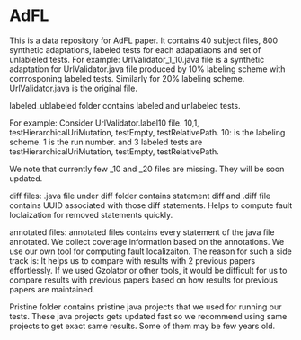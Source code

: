 # AdFL
This is a data repository for AdFL paper. 
It contains 40 subject files, 800 synthetic adaptations, labeled tests for each adapatiaons and set of unlableled tests. 
For example:
UrlValidator_1_10.java file is a synthetic adaptation for UrlValidator.java file produced by 10% labeling scheme with corrrosponing
labeled tests. Similarly for 20% labeling scheme. 
UrlValidator.java is the original file. 

labeled_ublabeled folder contains labeled and unlabeled tests.

For example:
Consider UrlValidator.label10 file.
10,1, testHierarchicalUriMutation, testEmpty, testRelativePath.
10: is the labeling scheme. 
1 is the run number.
and 3 labeled tests are testHierarchicalUriMutation, testEmpty, testRelativePath.


We note that currently few _10 and _20 files are missing. They will be soon updated. 

diff files: .java file under diff folder contains statement diff and .diff file contains UUID associated with those diff statements. Helps to compute fault loclaization for removed statements quickly.

annotated files: annotated files contains every statement of the java file annotated. We collect coverage information based on the annotations. We use our own tool for computing fault localizaiton. The reason for such a side track is: It helps us to compare with results with 2 previous papers effortlessly. If we used Gzolator or other tools, it would be difficult for us to compare results with previous papers based on how results for previous papers are maintained. 

Pristine folder contains pristine java projects that we used for running our tests. These java projects gets updated fast so we recommend using same projects to get exact same results. Some of them may be few years old.





